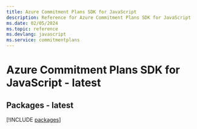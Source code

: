 ```yaml
---
title: Azure Commitment Plans SDK for JavaScript
description: Reference for Azure Commitment Plans SDK for JavaScript
ms.date: 02/05/2024
ms.topic: reference
ms.devlang: javascript
ms.service: commitmentplans
---
```

# Azure Commitment Plans SDK for JavaScript - latest
## Packages - latest
[!INCLUDE [packages](commitment-plans-index.md)]